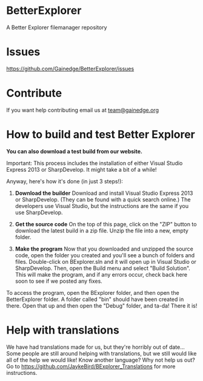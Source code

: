 BetterExplorer
==============
A Better Explorer filemanager repository

Issues
==============
https://github.com/Gainedge/BetterExplorer/issues

Contribute
==============
If you want help contributing email us at team@gainedge.org


How to build and test Better Explorer
======================================
**You can also download a test build from our website.**

Important: This process includes the installation of either Visual Studio Express 2013 or SharpDevelop. It might take a bit of a while!

Anyway, here's how it's done (in just 3 steps!):

1. **Download the builder** Download and install Visual Studio Express 2013 or SharpDevelop. (They can be found with a quick search online.)
The developers use Visual Studio, but the instructions are the same if you use SharpDevelop.

2. **Get the source code**
On the top of this page, click on the "ZIP" button to download the latest build in a zip file. Unzip the file into a new, empty folder.

3. **Make the program**
Now that you downloaded and unzipped the source code, open the folder you created and you'll see a bunch of folders and files. Double-click on BExplorer.sln and it will open up in Visual Studio or SharpDevelop. Then, open the Build menu and select "Build Solution". This will make the program, and if any errors occur, check back here soon to see if we posted any fixes.

To access the program, open the BExplorer folder, and then open the BetterExplorer folder. A folder called "bin" should have been created in there. Open that up and then open the "Debug" folder, and ta-da! There it is!

Help with translations
======================

We have had translations made for us, but they're horribly out of date... Some people are still around helping with translations, but we still would like all of the help we would like! Know another language? Why not help us out? Go to https://github.com/JaykeBird/BExplorer_Translations for more instructions.
